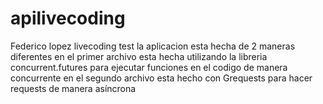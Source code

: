 # apilivecoding
Federico lopez livecoding test 
la aplicacion esta hecha de 2 maneras diferentes en el primer archivo esta hecha utilizando la libreria concurrent.futures para ejecutar funciones en el codigo de manera concurrente
en el segundo archivo esta hecho con Grequests para hacer requests de manera asíncrona  
